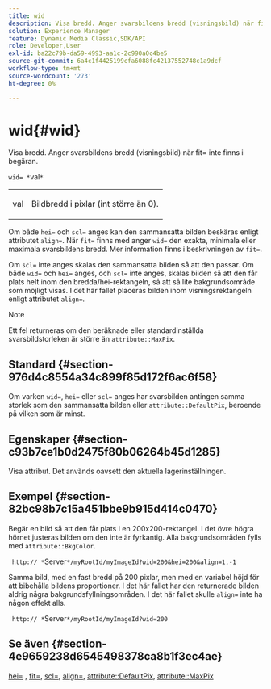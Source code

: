 ```yaml
---
title: wid
description: Visa bredd. Anger svarsbildens bredd (visningsbild) när fit= inte finns i begäran.
solution: Experience Manager
feature: Dynamic Media Classic,SDK/API
role: Developer,User
exl-id: ba22c79b-da59-4993-aa1c-2c990a0c4be5
source-git-commit: 6a4c1f4425199cfa6088fc42137552748c1a9dcf
workflow-type: tm+mt
source-wordcount: '273'
ht-degree: 0%

---
```


# wid{#wid}

Visa bredd. Anger svarsbildens bredd (visningsbild) när fit= inte finns i begäran.

`wid= *`val`*`

<table id="simpletable_E217453246F5441C896C1F69EA4D4218"> 
 <tr class="strow"> 
  <td class="stentry"> <p> <span class="varname"> val </span> </p> </td> 
  <td class="stentry"> <p>Bildbredd i pixlar (int större än 0). </p> </td> 
 </tr> 
</table>

Om både `hei=` och `scl=` anges kan den sammansatta bilden beskäras enligt attributet `align=`. När `fit=` finns med anger `wid=` den exakta, minimala eller maximala svarsbildens bredd. Mer information finns i beskrivningen av `fit=`.

Om `scl=` inte anges skalas den sammansatta bilden så att den passar. Om både `wid=` och `hei=` anges, och `scl=` inte anges, skalas bilden så att den får plats helt inom den bredda/hei-rektangeln, så att så lite bakgrundsområde som möjligt visas. I det här fallet placeras bilden inom visningsrektangeln enligt attributet `align=`.

>[!NOTE]
>
>Ett fel returneras om den beräknade eller standardinställda svarsbildstorleken är större än `attribute::MaxPix`.

## Standard {#section-976d4c8554a34c899f85d172f6ac6f58}

Om varken `wid=`, `hei=` eller `scl=` anges har svarsbilden antingen samma storlek som den sammansatta bilden eller `attribute::DefaultPix`, beroende på vilken som är minst.

## Egenskaper {#section-c93b7ce1b0d2475f80b06264b45d1285}

Visa attribut. Det används oavsett den aktuella lagerinställningen.

## Exempel {#section-82bc98b7c15a451bbe9b915d414c0470}

Begär en bild så att den får plats i en 200x200-rektangel. I det övre högra hörnet justeras bilden om den inte är fyrkantig. Alla bakgrundsområden fylls med `attribute::BkgColor`.

` http:// *`Server`*/myRootId/myImageId?wid=200&hei=200&align=1,-1`

Samma bild, med en fast bredd på 200 pixlar, men med en variabel höjd för att bibehålla bildens proportioner. I det här fallet har den returnerade bilden aldrig några bakgrundsfyllningsområden. I det här fallet skulle `align=` inte ha någon effekt alls.

` http:// *`Server`*/myRootId/myImageId?wid=200`

## Se även {#section-4e9659238d6545498378ca8b1f3ec4ae}

[hei=](../../../../../is-api/http-ref/image-serving-api-ref/c-http-protocol-reference/c-command-reference/r-is-http-hei.md#reference-6d6f556ccc0e4b98a815e8a5c1944a96) , [fit=](../../../../../is-api/http-ref/image-serving-api-ref/c-http-protocol-reference/c-command-reference/r-fit.md#reference-f11bff6d93d143d6b135de3a923bc989), [scl=](../../../../../is-api/http-ref/image-serving-api-ref/c-http-protocol-reference/c-command-reference/r-scl.md#reference-b2a74e493d0d407e98fe350551ba3fcc), [align=](../../../../../is-api/http-ref/image-serving-api-ref/c-http-protocol-reference/c-command-reference/r-align.md#reference-b7d6b87c75124d78884f916dd6544bc7), [attribute::DefaultPix](../../../../../is-api/image-catalog/image-serving-api-ref/c-image-catalog-reference/c-attributes-reference/r-defaultpix.md#reference-996b2c22b30f4fd9b970c84063306df1), [attribute::MaxPix](../../../../../is-api/image-catalog/image-serving-api-ref/c-image-catalog-reference/c-attributes-reference/r-maxpix.md#reference-e167d396ac794079ba8b5e6eb16eeda5)
